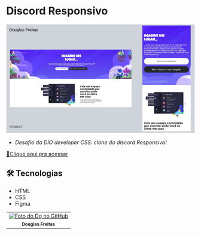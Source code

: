 # Discord Responsivo

![preview.png](./assets/images/preview.png)


-  *Desafio da DIO developer CSS: clone do discord Responsivo!*

[🔗Clique aqui pra acessar](https://douglasffjw.github.io/MarioGame/)

## 🛠 Tecnologias

- HTML
- CSS 
- Figma

<table>
  <tr>
    <td align="center">
      <a href="https://github.com/Douglasffjw">
        <img src="https://github.com/Douglasffjw.png" width="100px;" alt="Foto do Dg no GitHub"/><br>
        <sub>
          <b>Douglas Freitas</b>
        </sub>
      </a>
    </td>
  </tr>
</table>

